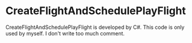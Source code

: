 # CreateFlightAndSchedulePlayFlight
CreateFlightAndSchedulePlayFlight is developed by C#. This code is only used by myself. I don't write too much comment.
